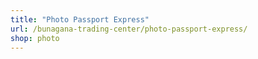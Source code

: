 ```yaml
---
title: "Photo Passport Express"
url: /bunagana-trading-center/photo-passport-express/
shop: photo
---
```

